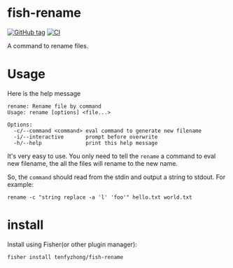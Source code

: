 # fish-rename
[![GitHub tag](https://img.shields.io/github/tag/tenfyzhong/fish-rename.svg)](https://github.com/tenfyzhong/fish-rename/tags)
[![CI](https://github.com/tenfyzhong/fish-rename/actions/workflows/test.yml/badge.svg)](https://github.com/tenfyzhong/fish-rename/actions/workflows/test.yml)

A command to rename files.

# Usage
Here is the help message
```
rename: Rename file by command
Usage: rename [options] <file...>

Options:
  -c/--command <command> eval command to generate new filename
  -i/--interactive       prompt before overwrite
  -h/--help              print this help message
```

It's very easy to use. You only need to tell the `rename` a command to eval new filename, the all the files will rename to the new name. 

So, the `command` should read from the stdin and output a string to stdout. 
For example:
```
rename -c "string replace -a 'l' 'foo'" hello.txt world.txt
```

# install 
Install using Fisher(or other plugin manager):
```
fisher install tenfyzhong/fish-rename
```

